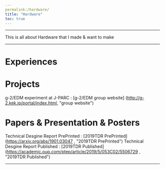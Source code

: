 ```yaml
---
permalink:/hardware/
title: "Hardware"
toc: true
---
```

* * *
This is all about Hardware that I made & want to make
* * *

# Experiences

# Projects   

g-2/EDM experiment at J-PARC : [g-2/EDM group website] (http://g-2.kek.jp/portal/index.html, "group website")


# Papers & Presentation & Posters   

Technical Desgine Report PrePrinted : [2019TDR PrePrinted] (https://arxiv.org/abs/1901.03047 , "2019TDR PrePrinted")
Technical Desgine Report Published : [2019TDR Published] (https://academic.oup.com/ptep/article/2019/5/053C02/5506729 , "2019TDR Published")





---

